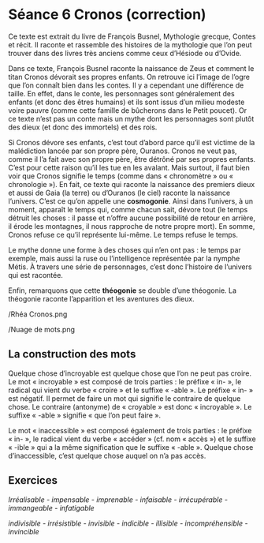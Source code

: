 # Séance 6 Cronos (correction)

Ce texte est extrait du livre de François Busnel, Mythologie grecque, Contes et récit. Il raconte et rassemble des histoires de la mythologie que l’on peut trouver dans des livres très anciens comme ceux d’Hésiode ou d’Ovide.

Dans ce texte, François Busnel raconte la naissance de Zeus et comment le titan Cronos dévorait ses propres enfants. On retrouve ici l’image de l’ogre que l’on connaît bien dans les contes. Il y a cependant une différence de taille. En effet, dans le conte, les personnages sont généralement des enfants (et donc des êtres humains) et ils sont issus d’un milieu modeste voire pauvre (comme cette famille de bûcherons dans le Petit poucet). Or ce texte n’est pas un conte mais un mythe dont les personnages sont plutôt des dieux (et donc des immortels) et des rois.

Si Cronos dévore ses enfants, c’est tout d’abord parce qu’il est victime de la malédiction lancée par son propre père, Ouranos. Cronos ne veut pas, comme il l’a fait avec son propre père, être détrôné par ses propres enfants. C’est pour cette raison qu’il les tue en les avalant. Mais surtout, il faut bien voir que Cronos signifie le temps (comme dans « chronomètre » ou « chronologie »). En fait, ce texte qui raconte la naissance des premiers dieux et aussi de Gaia (la terre) ou d’Ouranos (le ciel) raconte la naissance l’univers. C’est ce qu’on appelle une **cosmogonie**. Ainsi dans l’univers, à un moment, apparaît le temps qui, comme chacun sait, dévore tout (le temps détruit les choses : il passe et n’offre aucune possibilité de retour en arrière, il érode les montagnes, il nous rapproche de notre propre mort). En somme, Cronos refuse ce qu’il représente lui-même. Le temps refuse le temps.

Le mythe donne une forme à des choses qui n’en ont pas : le temps par exemple, mais aussi la ruse ou l’intelligence représentée par la nymphe Métis. À travers une série de personnages, c’est donc l’histoire de l’univers qui est racontée.

Enfin, remarquons que cette **théogonie** se double d’une théogonie. La théogonie raconte l’apparition et les aventures des dieux.

/Rhéa Cronos.png

/Nuage de mots.png

## La construction des mots

Quelque chose d’incroyable est quelque chose que l’on ne peut pas croire.
Le mot « incroyable » est composé de trois parties : le préfixe « in- », le radical qui vient du verbe « croire » et le suffixe « -able ».
Le préfixe « in- » est négatif. Il permet de faire un mot qui signifie le contraire de quelque chose. Le contraire (antonyme) de « croyable » est donc « incroyable ».
Le suffixe « -able » signifie « que l’on peut faire ».

Le mot « inaccessible » est composé également de trois parties : le préfixe « in- », le radical vient du verbe « accéder » (cf. nom « accès ») et le suffixe « -ible » qui a la même signification que le suffixe « -able ».
Quelque chose d’inaccessible, c’est quelque chose auquel on n’a pas accès.


## Exercices

*Irréalisable - impensable - imprenable - infaisable - irrécupérable - immangeable - infatigable*

*indivisible - irrésistible - invisible - indicible - illisible - incompréhensible - invincible*